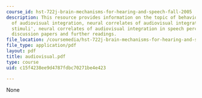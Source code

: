 ```yaml
---
course_id: hst-722j-brain-mechanisms-for-hearing-and-speech-fall-2005
description: This resource provides information on the topic of behavioral effects
  of audiovisual integration, neural correlates of audiovisual integration for 'simple
  stimuli', neural correlates of audiovisual integration in speech perception, references,
  discussion papers and further readings.
file_location: /coursemedia/hst-722j-brain-mechanisms-for-hearing-and-speech-fall-2005/c15f4238ee9d4787fdbc70271be4e423_audiovisual.pdf
file_type: application/pdf
layout: pdf
title: audiovisual.pdf
type: course
uid: c15f4238ee9d4787fdbc70271be4e423

---
```

None
